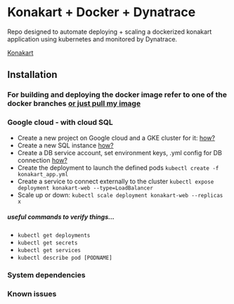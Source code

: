 # Konakart + Docker + Dynatrace
Repo designed to automate deploying + scaling a dockerized konakart application using kubernetes and monitored by Dynatrace.

[Konakart](https://www.konakart.com)<br>

## Installation
### For building and deploying the docker image refer to one of the docker branches [or just pull my image](https://hub.docker.com/r/braydenneale/konakart/)
### Google cloud - with cloud SQL
* Create a new project on Google cloud and a GKE cluster for it: [how?](https://deis.com/blog/2016/first-kubernetes-cluster-gke/)
* Create a new SQL instance [how?](https://cloud.google.com/sql/docs/mysql/create-instance) 
* Create a DB service account, set environment keys, .yml config for DB connection [how?](https://cloud.google.com/sql/docs/mysql/connect-container-engine) 
* Create the deployment to launch the defined pods `kubectl create -f konakart_app.yml`
* Create a service to connect externally to the cluster `kubectl expose deployment konakart-web --type=LoadBalancer`
* Scale up or down: `kubectl scale deployment konakart-web --replicas x`

##### useful commands to verify things...
* `kubectl get deployments`
* `kubectl get secrets`
* `kubectl get services`
* `kubectl describe pod [PODNAME]`

### System dependencies

### Known issues
